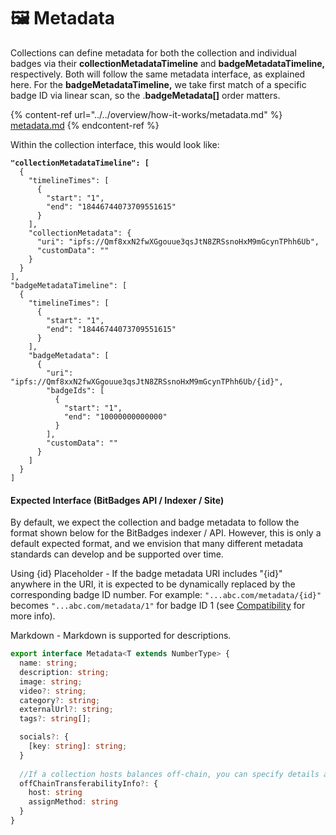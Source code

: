 # 🖼️ Metadata

Collections can define metadata for both the collection and individual badges via their **collectionMetadataTimeline** and **badgeMetadataTimeline,** respectively. Both will follow the same metadata interface, as explained here. For the **badgeMetadataTimeline,** we take first match of a specific badge ID via linear scan, so the .**badgeMetadata\[]** order matters.

{% content-ref url="../../overview/how-it-works/metadata.md" %}
[metadata.md](../../overview/how-it-works/metadata.md)
{% endcontent-ref %}

Within the collection interface, this would look like:

<pre class="language-json"><code class="lang-json"><strong>"collectionMetadataTimeline": [
</strong>  {
    "timelineTimes": [
      {
        "start": "1",
        "end": "18446744073709551615"
      }
    ],
    "collectionMetadata": {
      "uri": "ipfs://Qmf8xxN2fwXGgouue3qsJtN8ZRSsnoHxM9mGcynTPhh6Ub",
      "customData": ""
    }
  }
],
"badgeMetadataTimeline": [
  {
    "timelineTimes": [
      {
        "start": "1",
        "end": "18446744073709551615"
      }
    ],
    "badgeMetadata": [
      {
        "uri": "ipfs://Qmf8xxN2fwXGgouue3qsJtN8ZRSsnoHxM9mGcynTPhh6Ub/{id}",
        "badgeIds": [
          {
            "start": "1",
            "end": "10000000000000"
          }
        ],
        "customData": ""
      }
    ]
  }
]
</code></pre>

#### **Expected Interface (BitBadges API / Indexer / Site)**

By default, we expect the collection and badge metadata to follow the format shown below for the BitBadges indexer / API. However, this is only a default expected format, and we envision that many different metadata standards can develop and be supported over time.

Using {id} Placeholder - If the badge metadata URI includes "{id}" anywhere in the URI, it is expected to be dynamically replaced by the corresponding badge ID number. For example: `"...abc.com/metadata/{id}"` becomes `"...abc.com/metadata/1"` for badge ID 1 (see [Compatibility](../bitbadges-api/concepts/designing-for-compatibility.md) for more info).

Markdown - Markdown is supported for descriptions.

```typescript
export interface Metadata<T extends NumberType> {
  name: string;
  description: string;
  image: string;
  video?: string;
  category?: string;
  externalUrl?: string;
  tags?: string[];

  socials?: {
    [key: string]: string;
  }
  
  //If a collection hosts balances off-chain, you can specify details about where they are hosted and how they are assigned
  offChainTransferabilityInfo?: {
    host: string
    assignMethod: string
  }
}
```

